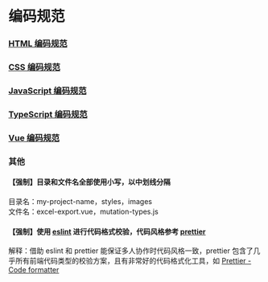 # 编码规范

### [HTML 编码规范](./html.md)

### [CSS 编码规范](./css.md)

### [JavaScript 编码规范](./javascript.md)

### [TypeScript 编码规范](./typescript.md)

### [Vue 编码规范](./vue.md)

### 其他

#### 【强制】目录和文件名全部使用小写，以中划线分隔

目录名：my-project-name，styles，images  
文件名：excel-export.vue，mutation-types.js

#### 【强制】使用 [eslint](https://eslint.org/) 进行代码格式校验，代码风格参考 [prettier](https://prettier.io/)

解释：借助 eslint 和 prettier 能保证多人协作时代码风格一致，prettier 包含了几乎所有前端代码类型的校验方案，且有非常好的代码格式化工具，如 [Prettier - Code formatter](https://marketplace.visualstudio.com/items?itemName=esbenp.prettier-vscode)
